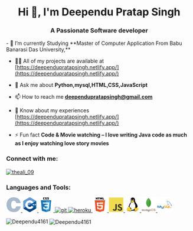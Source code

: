 <h1 align="center">Hi 👋, I'm Deependu Pratap Singh</h1>
<h3 align="center">A Passionate Software developer</h3>
- 🌱 I’m currently Studying  **Master of Computer Application From Babu Banarasi Das University,**

- 👨‍💻 All of my projects are available at [https://deependupratapsingh.netlify.app/](https://deependupratapsingh.netlify.app/)

- 💬 Ask me about **Python,mysql,HTML,CSS,JavaScript**

- 📫 How to reach me **deependupratapsingh@gmail.com**

- 📄 Know about my experiences [https://deependupratapsingh.netlify.app/](https://deependupratapsingh.netlify.app/)

- ⚡ Fun fact **Code & Movie watching – I love writing Java code as much as I enjoy watching love story movies**

<h3 align="left">Connect with me:</h3>
<p align="left">
<a href="https://www.instagram.com/deependu_pratap_singh" target="blank"><img align="center" src="https://raw.githubusercontent.com/rahuldkjain/github-profile-readme-generator/master/src/images/icons/Social/instagram.svg" alt="theali_09" height="30" width="40" /></a>
</p>
<h3 align="left">Languages and Tools:</h3>
<p align="left"><a href="https://www.cprogramming.com/" target="_blank" rel="noreferrer"> <img src="https://raw.githubusercontent.com/devicons/devicon/master/icons/c/c-original.svg" alt="c" width="40" height="40"/> </a> <a href="https://www.w3schools.com/cpp/" target="_blank" rel="noreferrer"> <img src="https://raw.githubusercontent.com/devicons/devicon/master/icons/cplusplus/cplusplus-original.svg" alt="cplusplus" width="40" height="40"/> </a> <a href="https://www.w3schools.com/css/" target="_blank" rel="noreferrer"> <img src="https://raw.githubusercontent.com/devicons/devicon/master/icons/css3/css3-original-wordmark.svg" alt="css3" width="40" height="40"/> </a> <a href="https://git-scm.com/" target="_blank" rel="noreferrer"> <img src="https://www.vectorlogo.zone/logos/git-scm/git-scm-icon.svg" alt="git" width="40" height="40"/> </a> <a href="https://heroku.com" target="_blank" rel="noreferrer"> <img src="https://www.vectorlogo.zone/logos/heroku/heroku-icon.svg" alt="heroku" width="40" height="40"/> </a> <a href="https://www.w3.org/html/" target="_blank" rel="noreferrer"> <img src="https://raw.githubusercontent.com/devicons/devicon/master/icons/html5/html5-original-wordmark.svg" alt="html5" width="40" height="40"/> </a> <a href="https://developer.mozilla.org/en-US/docs/Web/JavaScript" target="_blank" rel="noreferrer"> <img src="https://raw.githubusercontent.com/devicons/devicon/master/icons/javascript/javascript-original.svg" alt="javascript" width="40" height="40"/> </a> <a href="https://www.linux.org/" target="_blank" rel="noreferrer"> <img src="https://raw.githubusercontent.com/devicons/devicon/master/icons/linux/linux-original.svg" alt="linux" width="40" height="40"/> </a> <a href="https://www.mongodb.com/" target="_blank" rel="noreferrer"> <img src="https://raw.githubusercontent.com/devicons/devicon/master/icons/mongodb/mongodb-original-wordmark.svg" alt="mongodb" width="40" height="40"/> </a> <a href="https://www.mysql.com/" target="_blank" rel="noreferrer"> <img src="https://raw.githubusercontent.com/devicons/devicon/master/icons/mysql/mysql-original-wordmark.svg" alt="mysql" width="40" height="40"/> </a>  </p>
<p><img align="left" src="https://github-readme-stats.vercel.app/api/top-langs?username=Deependu4161&show_icons=true&locale=en&layout=compact" alt="Deependu4161" /></p>


<p>&nbsp;<img align="center" src="https://github-readme-stats.vercel.app/api?username=Deependu4161&show_icons=true&locale=en" alt="Deependu4161" /></p>
